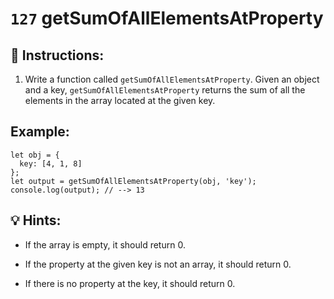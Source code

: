 # `127` getSumOfAllElementsAtProperty

## 📝 Instructions:

1. Write a function called `getSumOfAllElementsAtProperty`. Given an object and a key, `getSumOfAllElementsAtProperty` returns the sum of all the elements in the array located at the given key.

## Example:

```Js
let obj = {
  key: [4, 1, 8]
};
let output = getSumOfAllElementsAtProperty(obj, 'key');
console.log(output); // --> 13
```

## 💡 Hints:

+ If the array is empty, it should return 0.

+ If the property at the given key is not an array, it should return 0.

+ If there is no property at the key, it should return 0.
